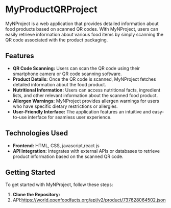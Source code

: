 # MyProductQRProject

MyNProject is a web application that provides detailed information about food products based on scanned QR codes. With MyNProject, users can easily retrieve information about various food items by simply scanning the QR code associated with the product packaging.

## Features

- **QR Code Scanning:** Users can scan the QR code using their smartphone camera or QR code scanning software.
- **Product Details:** Once the QR code is scanned, MyNProject fetches detailed information about the food product.
- **Nutritional Information:** Users can access nutritional facts, ingredient lists, and other relevant information about the scanned food product.
- **Allergen Warnings:** MyNProject provides allergen warnings for users who have specific dietary restrictions or allergies.
- **User-Friendly Interface:** The application features an intuitive and easy-to-use interface for seamless user experience.

## Technologies Used

- **Frontend:** HTML, CSS, javascript,react js
- **API Integration:** Integrates with external APIs or databases to retrieve product information based on the scanned QR code.

## Getting Started

To get started with MyNProject, follow these steps:

1. **Clone the Repository:**
2. API:https://world.openfoodfacts.org/api/v2/product/737628064502.json
